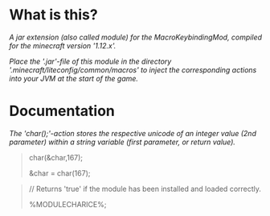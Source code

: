 # What is this?
*A jar extension (also called module) for the MacroKeybindingMod, compiled for the minecraft version '1.12.x'.*

*Place the '.jar'-file of this module in the directory '.minecraft/liteconfig/common/macros' to inject the corresponding actions into your JVM at the start of the game.*

# Documentation
*The 'char();'-action stores the respective unicode of an integer value (2nd parameter) within a string variable (first parameter, or return value).*


><p>char(&char,167);</p>
><p>&char = char(167);</p>

><p>// Returns 'true' if the module has been installed and loaded correctly.</p>
><p>%MODULECHARICE%;</p>  




